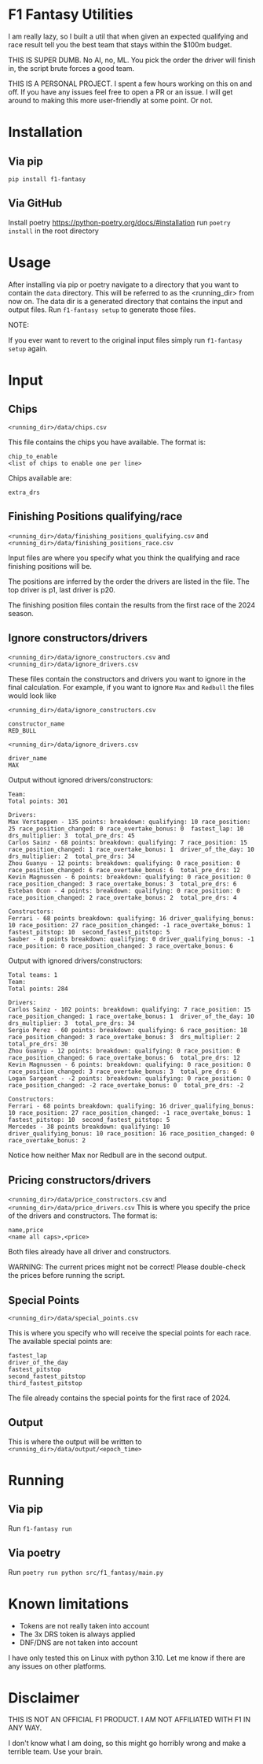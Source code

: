 # F1 Fantasy Utilities
I am really lazy, so I built a util that when given an expected qualifying and race result tell you the best team that
stays within the $100m budget.

THIS IS SUPER DUMB. No AI, no, ML. You pick the order the driver will finish in, the script brute forces a good team.

THIS IS A PERSONAL PROJECT. I spent a few hours working on this on and off. If you have any issues feel free to open
a PR or an issue. I will get around to making this more user-friendly at some point. Or not.

# Installation
## Via pip
`pip install f1-fantasy`

## Via GitHub
Install poetry https://python-poetry.org/docs/#installation
run `poetry install` in the root directory

# Usage
After installing via pip or poetry navigate to a directory that you want to contain the `data` directory. This will be
referred to as the <running_dir> from now on. The data dir is a generated directory that contains the input and output
files. Run `f1-fantasy setup` to generate those files.

NOTE:

If you ever want to revert to the original input files simply run `f1-fantasy setup` again.

# Input
## Chips
`<running_dir>/data/chips.csv`

This file contains the chips you have available. The format is:

```
chip_to_enable
<list of chips to enable one per line>
```
Chips available are:
```
extra_drs
```

## Finishing Positions qualifying/race
`<running_dir>/data/finishing_positions_qualifying.csv` and `<running_dir>/data/finishing_positions_race.csv`

Input files are where you specify what you think the qualifying and race finishing positions will be.

The positions are inferred by the order the drivers are listed in the file. The top driver is p1, last driver is p20.

The finishing position files contain the results from the first race of the 2024 season.

## Ignore constructors/drivers
`<running_dir>/data/ignore_constructors.csv` and `<running_dir>/data/ignore_drivers.csv`

These files contain the constructors and drivers you want to ignore in the final calculation. For example, if you want
to ignore `Max` and `Redbull` the files would look like

`<running_dir>/data/ignore_constructors.csv`
```
constructor_name
RED_BULL
```

`<running_dir>/data/ignore_drivers.csv`
```
driver_name
MAX
```

Output without ignored drivers/constructors:
```
Team:
Total points: 301

Drivers:
Max Verstappen - 135 points: breakdown: qualifying: 10 race_position: 25 race_position_changed: 0 race_overtake_bonus: 0  fastest_lap: 10  drs_multiplier: 3  total_pre_drs: 45
Carlos Sainz - 68 points: breakdown: qualifying: 7 race_position: 15 race_position_changed: 1 race_overtake_bonus: 1  driver_of_the_day: 10  drs_multiplier: 2  total_pre_drs: 34
Zhou Guanyu - 12 points: breakdown: qualifying: 0 race_position: 0 race_position_changed: 6 race_overtake_bonus: 6  total_pre_drs: 12
Kevin Magnussen - 6 points: breakdown: qualifying: 0 race_position: 0 race_position_changed: 3 race_overtake_bonus: 3  total_pre_drs: 6
Esteban Ocon - 4 points: breakdown: qualifying: 0 race_position: 0 race_position_changed: 2 race_overtake_bonus: 2  total_pre_drs: 4

Constructors:
Ferrari - 68 points breakdown: qualifying: 16 driver_qualifying_bonus: 10 race_position: 27 race_position_changed: -1 race_overtake_bonus: 1  fastest_pitstop: 10  second_fastest_pitstop: 5
Sauber - 8 points breakdown: qualifying: 0 driver_qualifying_bonus: -1 race_position: 0 race_position_changed: 3 race_overtake_bonus: 6
```

Output with ignored drivers/constructors:
```
Total teams: 1
Team:
Total points: 284

Drivers:
Carlos Sainz - 102 points: breakdown: qualifying: 7 race_position: 15 race_position_changed: 1 race_overtake_bonus: 1  driver_of_the_day: 10  drs_multiplier: 3  total_pre_drs: 34
Sergio Perez - 60 points: breakdown: qualifying: 6 race_position: 18 race_position_changed: 3 race_overtake_bonus: 3  drs_multiplier: 2  total_pre_drs: 30
Zhou Guanyu - 12 points: breakdown: qualifying: 0 race_position: 0 race_position_changed: 6 race_overtake_bonus: 6  total_pre_drs: 12
Kevin Magnussen - 6 points: breakdown: qualifying: 0 race_position: 0 race_position_changed: 3 race_overtake_bonus: 3  total_pre_drs: 6
Logan Sargeant - -2 points: breakdown: qualifying: 0 race_position: 0 race_position_changed: -2 race_overtake_bonus: 0  total_pre_drs: -2

Constructors:
Ferrari - 68 points breakdown: qualifying: 16 driver_qualifying_bonus: 10 race_position: 27 race_position_changed: -1 race_overtake_bonus: 1  fastest_pitstop: 10  second_fastest_pitstop: 5
Mercedes - 38 points breakdown: qualifying: 10 driver_qualifying_bonus: 10 race_position: 16 race_position_changed: 0 race_overtake_bonus: 2
```

Notice how neither Max nor Redbull are in the second output.


## Pricing constructors/drivers
`<running_dir>/data/price_constructors.csv` and `<running_dir>/data/price_drivers.csv`
This is where you specify the price of the drivers and constructors. The format is:

```
name,price
<name all caps>,<price>
```

Both files already have all driver and constructors.

WARNING: The current prices might not be correct! Please double-check the prices before running the script.

## Special Points
`<running_dir>/data/special_points.csv`

This is where you specify who will receive the special points for each race. The available special points are:
```
fastest_lap
driver_of_the_day
fastest_pitstop
second_fastest_pitstop
third_fastest_pitstop
```

The file already contains the special points for the first race of 2024.

## Output
This is where the output will be written to
`<running_dir>/data/output/<epoch_time>`

# Running
## Via pip
Run `f1-fantasy run`

## Via poetry
Run `poetry run python src/f1_fantasy/main.py`

# Known limitations
* Tokens are not really taken into account
* The 3x DRS token is always applied
* DNF/DNS are not taken into account

I have only tested this on Linux with python 3.10. Let me know if there are any issues on other platforms.


# Disclaimer
THIS IS NOT AN OFFICIAL F1 PRODUCT. I AM NOT AFFILIATED WITH F1 IN ANY WAY.

I don't know what I am doing, so this might go horribly wrong and make a terrible team. Use your brain.
